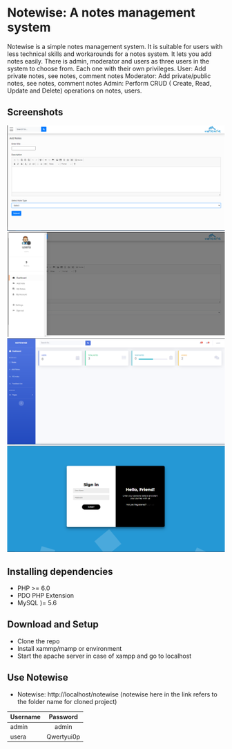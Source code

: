 # Notewise: A notes management system
Notewise is a simple notes management system. It is suitable for users with less technical skills and workarounds for a notes system. It lets you add notes easily. 
There is admin, moderator and users as three users in the system to choose from. Each one with their own privileges.
User: Add private notes, see notes, comment notes
Moderator: Add private/public notes, see notes, comment notes
Admin: Perform CRUD ( Create, Read, Update and Delete) operations on notes, users.

## Screenshots
![](images/1.png)
![](images/2.png)
![](images/3.png)
![](images/4.png)


## Installing dependencies
- PHP >= 6.0
- PDO PHP Extension
- MySQL )= 5.6

## Download and Setup
- Clone the repo
- Install xammp/mamp or environment
- Start the apache server in case of xampp and go to localhost

## Use Notewise
- Notewise: http://localhost/notewise
(notewise here in the link refers to the folder name for cloned project)

| Username      | Password      |
| ------------- |:-------------:|
| admin         | admin |
| usera         | Qwertyui0p    |
